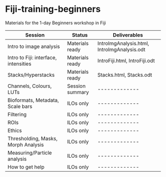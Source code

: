 # Fiji-training-beginners
Materials for the 1-day Beginners workshop in Fiji


| Session | Status | Deliverables
| ------------- | ------------- | ------------- |
| Intro to image analysis  | Materials ready | IntroImgAnalysis.html, IntroImgAnalysis.odt |
| Intro to Fiji: interface, intensities  | Materials ready  | IntroFiji.html, IntroFiji.odt |
| Stacks/Hyperstacks   | Materials ready  | Stacks.html, Stacks.odt |
| Channels, Colours, LUTs  | Session summary  | ------------- |
| Bioformats, Metadata, Scale bars  | ILOs only  | ------------- |
| Filtering  | ILOs only  | ------------- |
| ROIs  | ILOs only  | ------------- |
| Ethics  | ILOs only  | ------------- |
| Thresholding, Masks, Morph Analysis   | ILOs only  | ------------- |
| Measuring/Particle analysis  | ILOs only  | ------------- |
| How to get help  | ILOs only  | ------------- |

